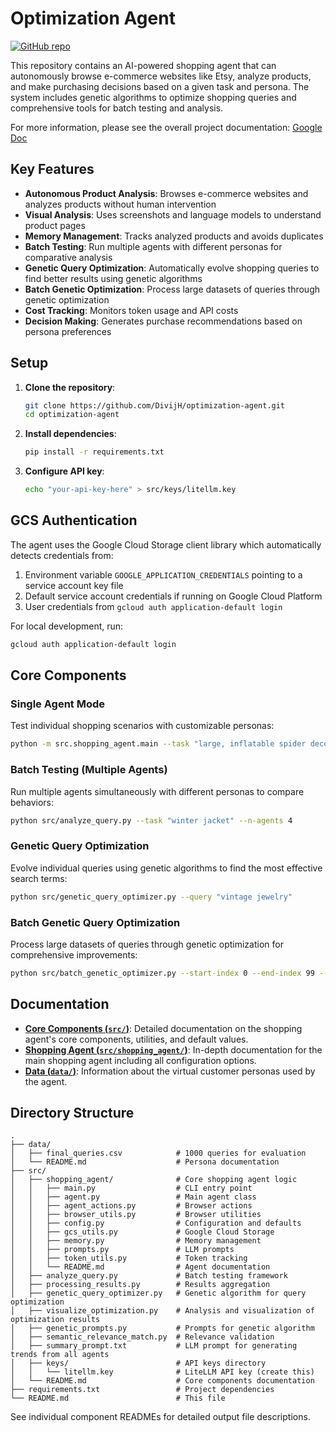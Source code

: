 # Optimization Agent

[![GitHub repo](https://img.shields.io/badge/github-repo-blue?logo=github)](https://github.com/DivijH/optimization-agent)

This repository contains an AI-powered shopping agent that can autonomously browse e-commerce websites like Etsy, analyze products, and make purchasing decisions based on a given task and persona. The system includes genetic algorithms to optimize shopping queries and comprehensive tools for batch testing and analysis.

For more information, please see the overall project documentation: [Google Doc](https://docs.google.com/document/d/1ORWmq6GQMyoQZR7_b2S9Hs7l2A-e0Ce9f6EKy-pQ69Q/edit?tab=t.0#heading=h.4wbqtehjjc4)

## Key Features

- **Autonomous Product Analysis**: Browses e-commerce websites and analyzes products without human intervention
- **Visual Analysis**: Uses screenshots and language models to understand product pages
- **Memory Management**: Tracks analyzed products and avoids duplicates
- **Batch Testing**: Run multiple agents with different personas for comparative analysis
- **Genetic Query Optimization**: Automatically evolve shopping queries to find better results using genetic algorithms
- **Batch Genetic Optimization**: Process large datasets of queries through genetic optimization
- **Cost Tracking**: Monitors token usage and API costs
- **Decision Making**: Generates purchase recommendations based on persona preferences

## Setup

1.  **Clone the repository**:
    ```bash
    git clone https://github.com/DivijH/optimization-agent.git
    cd optimization-agent
    ```

2.  **Install dependencies**:
    ```bash
    pip install -r requirements.txt
    ```

3.  **Configure API key**:
    ```bash
    echo "your-api-key-here" > src/keys/litellm.key
    ```

## GCS Authentication

The agent uses the Google Cloud Storage client library which automatically detects credentials from:
1. Environment variable `GOOGLE_APPLICATION_CREDENTIALS` pointing to a service account key file
2. Default service account credentials if running on Google Cloud Platform
3. User credentials from `gcloud auth application-default login`

For local development, run:
```bash
gcloud auth application-default login
```

## Core Components

### Single Agent Mode
Test individual shopping scenarios with customizable personas:
```bash
python -m src.shopping_agent.main --task "large, inflatable spider decoration for halloween"
```

### Batch Testing (Multiple Agents)
Run multiple agents simultaneously with different personas to compare behaviors:
```bash
python src/analyze_query.py --task "winter jacket" --n-agents 4
```

### Genetic Query Optimization
Evolve individual queries using genetic algorithms to find the most effective search terms:
```bash
python src/genetic_query_optimizer.py --query "vintage jewelry"
```

### Batch Genetic Query Optimization
Process large datasets of queries through genetic optimization for comprehensive improvements:
```bash
python src/batch_genetic_optimizer.py --start-index 0 --end-index 99 --population-size 5 --generations 3
```

## Documentation

- **[Core Components (`src/`)](./src/README.md)**: Detailed documentation on the shopping agent's core components, utilities, and default values.
- **[Shopping Agent (`src/shopping_agent/`)](./src/shopping_agent/README.md)**: In-depth documentation for the main shopping agent including all configuration options.
- **[Data (`data/`)](./data/README.md)**: Information about the virtual customer personas used by the agent.

## Directory Structure

```
.
├── data/
│   ├── final_queries.csv            # 1000 queries for evaluation
│   └── README.md                    # Persona documentation
├── src/
│   ├── shopping_agent/              # Core shopping agent logic
│   │   ├── main.py                  # CLI entry point
│   │   ├── agent.py                 # Main agent class
│   │   ├── agent_actions.py         # Browser actions
│   │   ├── browser_utils.py         # Browser utilities
│   │   ├── config.py                # Configuration and defaults
│   │   ├── gcs_utils.py             # Google Cloud Storage
│   │   ├── memory.py                # Memory management
│   │   ├── prompts.py               # LLM prompts
│   │   ├── token_utils.py           # Token tracking
│   │   └── README.md                # Agent documentation
│   ├── analyze_query.py             # Batch testing framework
│   ├── processing_results.py        # Results aggregation
│   ├── genetic_query_optimizer.py   # Genetic algorithm for query optimization
│   ├── visualize_optimization.py    # Analysis and visualization of optimization results
│   ├── genetic_prompts.py           # Prompts for genetic algorithm
│   ├── semantic_relevance_match.py  # Relevance validation
│   ├── summary_prompt.txt           # LLM prompt for generating trends from all agents
│   ├── keys/                        # API keys directory
│   │   └── litellm.key              # LiteLLM API key (create this)
│   └── README.md                    # Core components documentation
├── requirements.txt                 # Project dependencies
└── README.md                        # This file
```


See individual component READMEs for detailed output file descriptions.

